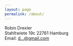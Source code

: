 ```yaml
---
layout: page
permalink: /about/
---
```


Robin Drexler  
Stahltwiete 19c
22761 Hamburg   
Email: [d…@gmail.com](http://www.google.com/recaptcha/mailhide/d?k=01YmFUWNkuMPavZceDFMbXYQ==&c=9vMatZftCVhYbUWcLFgqdIpTzCnahluF8mlcHiZL-ic= "Reveal this e-mail address")

